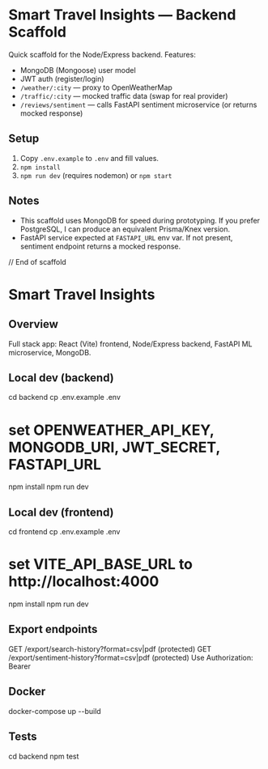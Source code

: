 # Smart Travel Insights — Backend Scaffold


Quick scaffold for the Node/Express backend. Features:
- MongoDB (Mongoose) user model
- JWT auth (register/login)
- `/weather/:city` — proxy to OpenWeatherMap
- `/traffic/:city` — mocked traffic data (swap for real provider)
- `/reviews/sentiment` — calls FastAPI sentiment microservice (or returns mocked response)


## Setup
1. Copy `.env.example` to `.env` and fill values.
2. `npm install`
3. `npm run dev` (requires nodemon) or `npm start`


## Notes
- This scaffold uses MongoDB for speed during prototyping. If you prefer PostgreSQL, I can produce an equivalent Prisma/Knex version.
- FastAPI service expected at `FASTAPI_URL` env var. If not present, sentiment endpoint returns a mocked response.




// End of scaffold
# Smart Travel Insights

## Overview
Full stack app: React (Vite) frontend, Node/Express backend, FastAPI ML microservice, MongoDB.

## Local dev (backend)
cd backend
cp .env.example .env
# set OPENWEATHER_API_KEY, MONGODB_URI, JWT_SECRET, FASTAPI_URL
npm install
npm run dev

## Local dev (frontend)
cd frontend
cp .env.example .env
# set VITE_API_BASE_URL to http://localhost:4000
npm install
npm run dev

## Export endpoints
GET /export/search-history?format=csv|pdf (protected)
GET /export/sentiment-history?format=csv|pdf (protected)
Use Authorization: Bearer <token>

## Docker
docker-compose up --build

## Tests
cd backend
npm test

